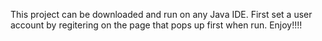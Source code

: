 This project can be downloaded and run on any Java IDE.
First set a user account by regitering 
on the page that pops up first when run. Enjoy!!!!
